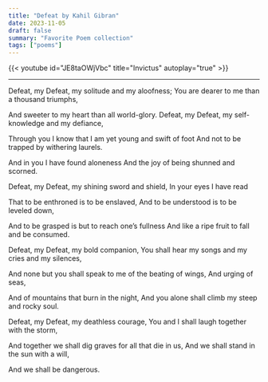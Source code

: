 ```yaml
---
title: "Defeat by Kahil Gibran"
date: 2023-11-05
draft: false
summary: "Favorite Poem collection"
tags: ["poems"]
---
```


{{< youtube id="JE8taOWjVbc" title="Invictus" autoplay="true" >}}

---


Defeat, my Defeat, my solitude and my aloofness;
You are dearer to me than a thousand triumphs,

And sweeter to my heart than all world-glory.
Defeat, my Defeat, my self-knowledge and my defiance,

Through you I know that I am yet young and swift of foot
And not to be trapped by withering laurels.

And in you I have found aloneness
And the joy of being shunned and scorned.
 
Defeat, my Defeat, my shining sword and shield,
In your eyes I have read

That to be enthroned is to be enslaved,
And to be understood is to be leveled down,

And to be grasped is but to reach one’s fullness
And like a ripe fruit to fall and be consumed.
 
Defeat, my Defeat, my bold companion,
You shall hear my songs and my cries and my silences,

And none but you shall speak to me of the beating of wings,
And urging of seas,

And of mountains that burn in the night,
And you alone shall climb my steep and rocky soul.
 
Defeat, my Defeat, my deathless courage,
You and I shall laugh together with the storm,

And together we shall dig graves for all that die in us,
And we shall stand in the sun with a will,

And we shall be dangerous.
